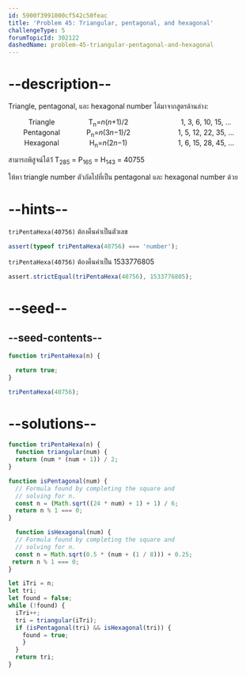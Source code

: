 ```yaml
---
id: 5900f3991000cf542c50feac
title: 'Problem 45: Triangular, pentagonal, and hexagonal'
challengeType: 5
forumTopicId: 302122
dashedName: problem-45-triangular-pentagonal-and-hexagonal
---
```


# --description--

Triangle, pentagonal, และ hexagonal number ได้มาจากสูตรด้านล่าง:

<div style='display: inline-grid; text-align: center; grid-template-columns: 135px 135px 260px; grid-template-rows: auto;'><div>Triangle</div><div>T<sub>n</sub>=<var>n</var>(<var>n</var>+1)/2</div><div>1, 3, 6, 10, 15, ...</div></div>
<div style='display: inline-grid; text-align: center; grid-template-columns: 135px 135px 260px; grid-template-rows: auto;'><div>Pentagonal</div><div>P<sub>n</sub>=<var>n</var>(3<var>n</var>−1)/2</div><div>1, 5, 12, 22, 35, ...</div></div>
<div style='display: inline-grid; text-align: center; grid-template-columns: 135px 135px 260px; grid-template-rows: auto;'><div>Hexagonal</div><div>H<sub>n</sub>=<var>n</var>(2<var>n</var>−1)</div><div>1, 6, 15, 28, 45, ...</div></div>

สามารถพิสูจน์ได้ว้่ T<sub>285</sub> = P<sub>165</sub> = H<sub>143</sub> = 40755

ให้หา triangle number ตัวถัดไปที่เป็น pentagonal และ hexagonal number ด้วย

# --hints--

`triPentaHexa(40756)` ต้องคืนค่าเป็นตัวเลข

```js
assert(typeof triPentaHexa(40756) === 'number');
```

`triPentaHexa(40756)` ต้องคืนค่าเป็น 1533776805

```js
assert.strictEqual(triPentaHexa(40756), 1533776805);
```

# --seed--

## --seed-contents--

```js
function triPentaHexa(n) {

  return true;
}

triPentaHexa(40756);
```

# --solutions--

```js
function triPentaHexa(n) {
  function triangular(num) {
  return (num * (num + 1)) / 2;
}

function isPentagonal(num) {
  // Formula found by completing the square and
  // solving for n.
  const n = (Math.sqrt((24 * num) + 1) + 1) / 6;
  return n % 1 === 0;
}

  function isHexagonal(num) {
  // Formula found by completing the square and
  // solving for n.
  const n = Math.sqrt(0.5 * (num + (1 / 8))) + 0.25;
 return n % 1 === 0;
}

let iTri = n;
let tri;
let found = false;
while (!found) {
  iTri++;
  tri = triangular(iTri);
  if (isPentagonal(tri) && isHexagonal(tri)) {
    found = true;
    }
  }
  return tri;
}
```
